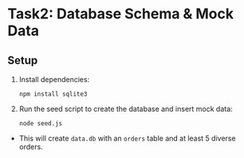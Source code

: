 # Task2: Database Schema & Mock Data

## Setup

1. Install dependencies:

   ```
   npm install sqlite3
   ```

2. Run the seed script to create the database and insert mock data:
   ```
   node seed.js
   ```

- This will create `data.db` with an `orders` table and at least 5 diverse orders.
